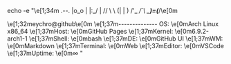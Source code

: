 echo -e "\e[1;34m          .--.
         |o_o |
         |:_/ |
        //   \ \ 
       (|     | )
      /'\_   _/`\ 
      \___)=(___/\e[0m

\e[1;32meychro@github\e[0m
\e[1;37m--------------
OS: \e[0mArch Linux x86_64
\e[1;37mHost: \e[0mGitHub Pages
\e[1;37mKernel: \e[0m6.9.2-arch1-1
\e[1;37mShell: \e[0mbash
\e[1;37mDE: \e[0mGitHub UI
\e[1;37mWM: \e[0mMarkdown
\e[1;37mTerminal: \e[0mWeb
\e[1;37mEditor: \e[0mVSCode
\e[1;37mUptime: \e[0m∞
"
